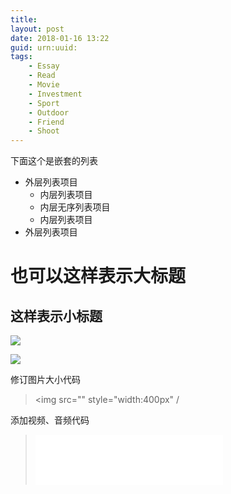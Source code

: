 ```yaml
---
title: 
layout: post
date: 2018-01-16 13:22
guid: urn:uuid:
tags: 
    - Essay
    - Read
    - Movie
    - Investment
    - Sport
    - Outdoor
    - Friend
    - Shoot
---
```

下面这个是嵌套的列表
- 外层列表项目
  + 内层列表项目
  + 内层无序列表项目
  + 内层列表项目
- 外层列表项目

也可以这样表示大标题
=

这样表示小标题
-

![](/pic/2015/9-1/1.jpg)

![](/img/2015/9-1/1.jpg)

修订图片大小代码

> <img src="" style="width:400px" /
>

添加视频、音频代码

> <iframe src="//music.163.com/outchain/player?type=2&id=19539113&auto=1&height=66" width="300px" height="80px" frameborder="0" scrolling="no" </iframe
